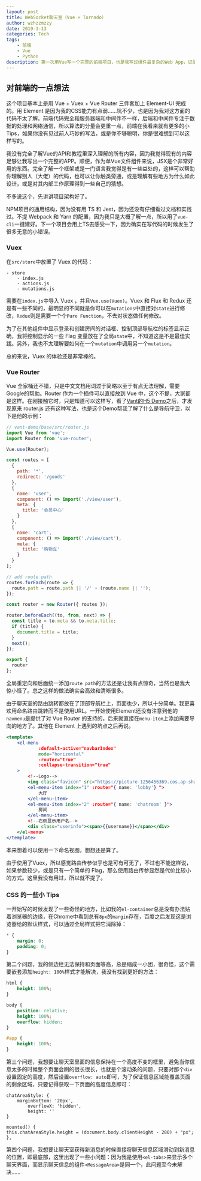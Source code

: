 ```yaml
---
layout: post
title: WebSocket聊天室（Vue + Tornado）
author: wzhzzmzzy
date: 2019-3-13
categories: Tech
tags: 
    - 前端
    - Vue
    - Python
description: 第一次用Vue写一个完整的前端项目，也是我写过组件最复杂的Web App，记录一下我对Vue、Vuex、Vue Router的理解，一些小的Tips。Tornado也是个比较麻烦的东西，我还不太理解要怎么样写出一个好看的项目目录来，所以大部分是由LionTao完成的。 
---
```


##  对前端的一点想法 ##

这个项目基本上是用 Vue + Vuex + Vue Router 三件套加上 Element-UI 完成的。用 Element 是因为我的CSS能力有点弱……坑不少，也是因为我对这方面的代码不太了解。前端代码完全和服务器端和中间件不一样，后端和中间件专注于数据的处理和网络通信，所以算法的分量会更重一点，前端在我看来就有更多的小 Tips，如果你没有见过前人巧妙的写法，或是你不够聪明，你是很难想到可以这样写的。

我没有完全了解Vue的API和教程里深入理解的所有内容，因为我觉得现有的内容足够让我写出一个完整的APP。顺便，作为单Vue文件组件来说，JSX是个非常好用的东西。完全了解一个框架或是一门语言我觉得是有一些益处的，这样可以帮助你理解别人（大佬）的代码，也可以让你触类旁通，或是理解有些地方为什么如此设计，或是对其内部工作原理得到一些自己的猜想。

不多说这个，先讲讲项目架构好了。

NPM项目的通用结构，因为没有用 TS 和 Jest，因为还没有仔细看过文档和实践过。不提 Webpack 和 Yarn 的配置，因为我只是大概了解一点，所以用了`vue-cli`一键建好。下一个项目会用上TS去感受一下，因为确实在写代码的时候发生了很多无意的小错误。

### Vuex ###

在`src/store`中放置了 Vuex 的代码：

```
- store
	- index.js
	- actions.js
	- mutations.js
```

需要在`index.js`中导入 Vuex ，并且`Vue.use(Vuex)`。Vuex 和 Flux 和 Redux 还是有一些不同的，最明显的不同就是你可以在`mutations`中直接对`state`进行修改，`Redux`则是需要一个个`Pure Function`，不去对状态做任何修改。

为了在其他组件中显示登录和创建房间的对话框、控制顶部导航栏的标签显示正确，我将控制显示的一些 Flag 变量放在了全局`state`中，不知道这是不是最佳实践。另外，我也不太理解要如何在一个`mutation`中调用另一个`mutation`。

总的来说，Vuex 的体验还是非常棒的。

### Vue Router ###

Vue 全家桶还不错，只是中文文档用词过于简略以至于有点无法理解，需要Google的帮助。Router 作为一个插件可以直接放到 Vue 中，这个不提，大家都是这样。在刚接触它时，只是知道可以这样写，看了[Vant的H5 Demo](https://github.com/youzan/vant-demo)之后，才发现原来 router.js 还有这种写法，也是这个Demo帮我了解了什么是导航守卫，以下是他的示例：

```js
// vant-demo/base/src/router.js
import Vue from 'vue';
import Router from 'vue-router';

Vue.use(Router);

const routes = [
  {
    path: '*',
    redirect: '/goods'
  },
  {
    name: 'user',
    component: () => import('./view/user'),
    meta: {
      title: '会员中心'
    }
  },
  {
    name: 'cart',
    component: () => import('./view/cart'),
    meta: {
      title: '购物车'
    }
  }
];

// add route path
routes.forEach(route => {
  route.path = route.path || '/' + (route.name || '');
});

const router = new Router({ routes });

router.beforeEach((to, from, next) => {
  const title = to.meta && to.meta.title;
  if (title) {
    document.title = title;
  }
  next();
});

export {
  router
};
```

全局重定向和后面统一添加`route path`的方法还是让我有点惊奇，当然也是我大惊小怪了。总之这样的做法确实会高效和清晰很多。

由于聊天室的路由跳转都放在了顶部导航栏上，页面也少，所以十分简单。我更喜欢用命名路由跳转而不是使用URL。一开始使用Element还没有注意到他的`navmenu`是提供了对 Vue Router 的支持的，后来就直接在`menu-item`上添加需要导向的地方了。其他在 Element 上遇到的坑点之后再说。

```jsx
<template>
    <el-menu
            :default-active="navbarIndex"
            mode="horizontal"
            :router="true"
            :collapse-transition="true"
    >
        <!--Logo-->
        <img class="favicon" src="https://picture-1256456369.cos.ap-shanghai.myqcloud.com/logo.2e928116.png" alt="Logo">
        <el-menu-item index="1" :route="{ name: 'lobby'} ">
            大厅
        </el-menu-item>
        <el-menu-item index="2" :route="{ name: 'chatroom' }">
            房间
        </el-menu-item>
        <!--右侧显示用户名-->
        <div class="userinfo"><span>{{username}}</span></div>
    </el-menu>
</template>
```

本来想着可以使用一下命名视图，想想还是算了。

由于使用了Vuex，所以感觉路由传参似乎也是可有可无了，不过也不能这样说，如果参数较少，或是只有一个简单的 Flag，那么使用路由传参显然是代价比较小的方式。这里我没有用过，所以就不提了。

### CSS 的一些小 Tips ###

一开始写的时候发现了一些奇怪的地方，比如我的`el-container`总是没有办法贴着浏览器的边缘，在Chrome中看到总有`8px`的`margin`存在，百度之后发现这是浏览器给的默认样式，可以通过全局样式把它消除掉：

```css
* {
    margin: 0;
    padding: 0;
}
```

第二个问题，我的侧边栏无法保持和页面等高，总是缩成一小团，很奇怪，这个需要嵌套添加`height: 100%`样式才能解决，我没有找到更好的方法：

```css
html {
    height: 100%;
}

body {
    position: relative;
    height: 100%;
    overflow: hidden;
}

#app {
    height: 100%;
}
```

第三个问题，我想要让聊天室里面的信息保持在一个高度不变的框里，避免当你信息太多的时候整个页面会刷的很长很长，也就是个滚动条的问题，只要对那个`div`设置固定的高度，然后设置`overflow: auto`即可，为了保证信息区域能覆盖页面的剩余区域，只要记得获取一下页面的高度信息即可：

```vue
chatAreaStyle: {
    marginBottom: '20px',
        overflowX: 'hidden',
        height: ''
}

mounted() {
this.chatAreaStyle.height = (document.body.clientHeight - 280) + "px";
},
```

第四个问题，我想要让聊天室获得新消息的时候直接将聊天信息区域滑动到新消息的位置，即最底部，这里出现了一些小问题：因为我是使用`<el-tabs>`来显示多个聊天界面，而显示聊天信息的组件`<MessageArea>`是同一个，此问题至今未解决……
